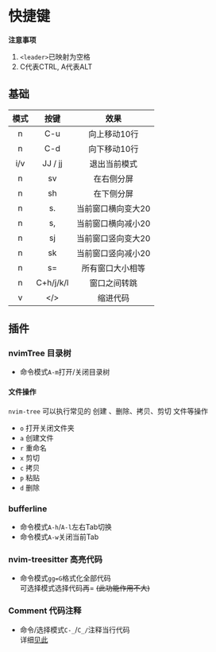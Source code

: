 # 快捷键
**注意事项**  
1. `<leader>`已映射为空格
2. C代表CTRL, A代表ALT

## 基础
|模式|按键|效果|
|:--:|:--:|:--:|
|n   |C-u |向上移动10行|
|n   |C-d |向下移动10行|
|i/v   |JJ / jj|退出当前模式|
|n   |sv  |在右侧分屏|
|n   |sh  |在下侧分屏|
|n   |s.  |当前窗口横向变大20|
|n   |s,  |当前窗口横向减小20|
|n   |sj  |当前窗口竖向变大20|
|n   |sk  |当前窗口竖向减小20|
|n   |s=  |所有窗口大小相等|
|n   |C+h/j/k/l|窗口之间转跳|
|v   |</> |缩进代码|



## 插件
### nvimTree 目录树
+ 命令模式`A-m`打开/关闭目录树

#### 文件操作  
`nvim-tree` 可以执行常见的 创建 、删除、拷贝、剪切 文件等操作   
- `o` 打开关闭文件夹
- `a` 创建文件
- `r` 重命名
- `x` 剪切
- `c` 拷贝
- `p` 粘贴
- `d` 删除


### bufferline 
+ 命令模式`A-h`/`A-l`左右Tab切换
+ 命令模式`A-w`关闭当前Tab

### nvim-treesitter 高亮代码
+ 命令模式`gg=G`格式化全部代码  
可选择模式选择代码再= ~~(此功能作用不大)~~  

### Comment 代码注释
+ 命令/选择模式`C-_`/`C_/`注释当行代码   
详细[见此](./Comment.md)
